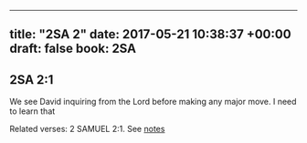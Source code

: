 
---
title: "2SA 2"
date: 2017-05-21 10:38:37 +00:00
draft: false
book: 2SA
---

## 2SA 2:1

We see David inquiring from the Lord before making any major move. I need to learn that

Related verses: 2 SAMUEL 2:1. See [notes](https://my.bible.com/notes/2639954648719155438)

